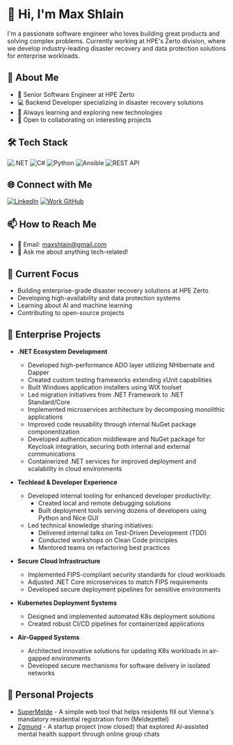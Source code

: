 # 👋 Hi, I'm Max Shlain

I'm a passionate software engineer who loves building great products and solving complex problems. Currently working at HPE's Zerto division, where we develop industry-leading disaster recovery and data protection solutions for enterprise workloads.

## 🚀 About Me
- 💼 Senior Software Engineer at HPE Zerto
- 💻 Backend Developer specializing in disaster recovery solutions
- 🌱 Always learning and exploring new technologies
- 🤝 Open to collaborating on interesting projects

## 🛠️ Tech Stack
![.NET](https://img.shields.io/badge/-.NET-512BD4?style=flat-square&logo=dotnet&logoColor=white)
![C#](https://img.shields.io/badge/-C%23-239120?style=flat-square&logo=csharp&logoColor=white)
![Python](https://img.shields.io/badge/-Python-3776AB?style=flat-square&logo=python&logoColor=white)
![Ansible](https://img.shields.io/badge/-Ansible-EE0000?style=flat-square&logo=ansible&logoColor=white)
![REST API](https://img.shields.io/badge/-REST_API-009688?style=flat-square&logo=fastapi&logoColor=white)

## 🌐 Connect with Me
[![LinkedIn](https://img.shields.io/badge/-LinkedIn-0A66C2?style=flat-square&logo=linkedin&logoColor=white)](https://linkedin.com/in/maxshlain)
[![Work GitHub](https://img.shields.io/badge/-Work_GitHub-181717?style=flat-square&logo=github&logoColor=white)](https://github.com/mshlain)

## 📫 How to Reach Me
- 📧 Email: [maxshlain@gmail.com](mailto:maxshlain@gmail.com)
- 💬 Ask me about anything tech-related!

## 🎯 Current Focus
- Building enterprise-grade disaster recovery solutions at HPE Zerto
- Developing high-availability and data protection systems
- Learning about AI and machine learning
- Contributing to open-source projects

## 🏢 Enterprise Projects

- **.NET Ecosystem Development**
  - Developed high-performance ADO layer utilizing NHibernate and Dapper
  - Created custom testing frameworks extending xUnit capabilities
  - Built Windows application installers using WIX toolset
  - Led migration initiatives from .NET Framework to .NET Standard/Core
  - Implemented microservices architecture by decomposing monolithic applications
  - Improved code reusability through internal NuGet package componentization
  - Developed authentication middleware and NuGet package for Keycloak integration, securing both internal and external communications
  - Containerized .NET services for improved deployment and scalability in cloud environments

- **Techlead & Developer Experience**
  - Developed internal tooling for enhanced developer productivity:
    - Created local and remote debugging solutions
    - Built deployment tools serving dozens of developers using Python and Nice GUI
  - Led technical knowledge sharing initiatives:
    - Delivered internal talks on Test-Driven Development (TDD)
    - Conducted workshops on Clean Code principles
    - Mentored teams on refactoring best practices

- **Secure Cloud Infrastructure**
  - Implemented FIPS-compliant security standards for cloud workloads
  - Adjusted .NET Core microservices to match FIPS requirements
  - Developed secure deployment pipelines for sensitive environments
  
- **Kubernetes Deployment Systems**
  - Designed and implemented automated K8s deployment solutions
  - Created robust CI/CD pipelines for containerized applications
  
- **Air-Gapped Systems**
  - Architected innovative solutions for updating K8s workloads in air-gapped environments
  - Developed secure mechanisms for software delivery in isolated networks


## 🎯 Personal Projects
- [SuperMelde](https://supermelde.com) - A simple web tool that helps residents fill out Vienna's mandatory residential registration form (Meldezettel)
- [Zgmund](https://zgmund.com) - A startup project (now closed) that explored AI-assisted mental health support through online group chats

<!--
Feel free to star ⭐ some repositories if you find them interesting!
-->
